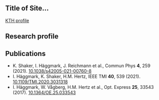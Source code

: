 ## Title of Site...

[KTH profile](http://haeggmark.com)

## Research profile

## Publications

- K. Shaker, I. Häggmark, J. Reichmann et al., Commun Phys **4**, 259 (2021). [10.1038/s42005-021-00760-8](https://doi.org/10.1038/s42005-021-00760-8)
- I. Häggmark, K. Shaker, H.M. Hertz, IEEE TMI **40**, 539 (2021). [10.1109/TMI.2020.3031318](https://doi.org/10.1109/TMI.2020.3031318)
- I. Häggmark, W. Vågberg, H.M. Hertz et al., Opt. Express **25**, 33543 (2017). [10.1364/OE.25.033543](https://doi.org/10.1364/OE.25.033543)

